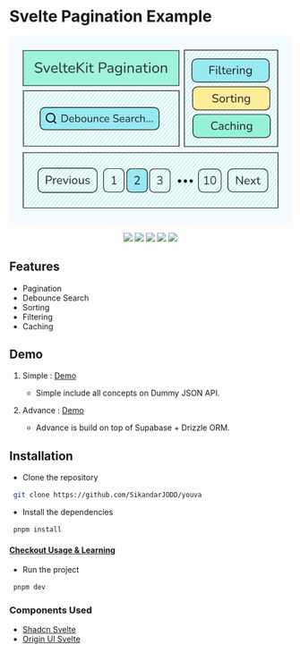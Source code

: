 # Svelte Pagination Example

![Main_Page](/static/image.png)

<div align="center">
<img src="https://img.shields.io/badge/Svelte-FF3E00.svg?style=for-the-badge&logo=Svelte&logoColor=white" />
<img src="https://img.shields.io/badge/Supabase-3FCF8E.svg?style=for-the-badge&logo=Supabase&logoColor=white" />
<img src="https://img.shields.io/badge/drizzle-C5F74F?style=for-the-badge&logo=drizzle&logoColor=black" />
<img src="https://img.shields.io/badge/Tailwind%20CSS-06B6D4.svg?style=for-the-badge&logo=Tailwind-CSS&logoColor=white" />
<img src="https://img.shields.io/badge/shadcn%20svelte-000000?style=for-the-badge&logo=shadcnui&logoColor=red"/>
</div>

## Features

- Pagination
- Debounce Search
- Sorting
- Filtering
- Caching

## Demo

1. Simple : [Demo](https://sv-pagination.vercel.app)

   - Simple include all concepts on Dummy JSON API.

2. Advance : [Demo](https://sv-pagination.vercel.app/drizz)
   - Advance is build on top of Supabase + Drizzle ORM.

## Installation

- Clone the repository

```bash
 git clone https://github.com/SikandarJODD/youva
```

- Install the dependencies

```bash
 pnpm install
```

#### [Checkout Usage & Learning](/usage.md)

- Run the project

```bash
 pnpm dev
```

### Components Used

- [Shadcn Svelte](https://next.shadcn-svelte.com)
- [Origin UI Svelte](https://originui-svelte.pages.dev)
